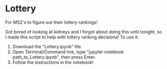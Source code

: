 # Lottery
For MS2's to figure out their lottery rankings!

Got bored of looking at kidneys and I forgot about doing this until tonight, so I made this script to help with lottery ranking decisions! To use it:
1. Download the "Lottery.ipynb" file.
2. Open Terminal/Command line, type "jupyter notebook path_to_Lottery.ipynb", then press Enter.
3. Follow the instructions in the notebook!
